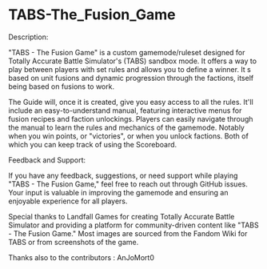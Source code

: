 # TABS-The_Fusion_Game

Description:

"TABS - The Fusion Game" is a custom gamemode/ruleset designed for Totally Accurate Battle Simulator's (TABS) sandbox mode. It offers a way to play between players with set rules and allows you to define a winner. It s based on unit fusions and dynamic progression through the factions, itself being based on fusions to work.

The Guide will, once it is created, give you easy access to all the rules. It'll include an easy-to-understand manual, featuring interactive menus for fusion recipes and faction unlockings. Players can easily navigate through the manual to learn the rules and mechanics of the gamemode. Notably when you win points, or "victories", or when you unlock factions. Both of which you can keep track of using the Scoreboard.

Feedback and Support:

If you have any feedback, suggestions, or need support while playing "TABS - The Fusion Game," feel free to reach out through GitHub issues. Your input is valuable in improving the gamemode and ensuring an enjoyable experience for all players.

Special thanks to Landfall Games for creating Totally Accurate Battle Simulator and providing a platform for community-driven content like "TABS - The Fusion Game."
Most images are sourced from the Fandom Wiki for TABS or from screenshots of the game.

Thanks also to the contributors :
  AnJoMort0
